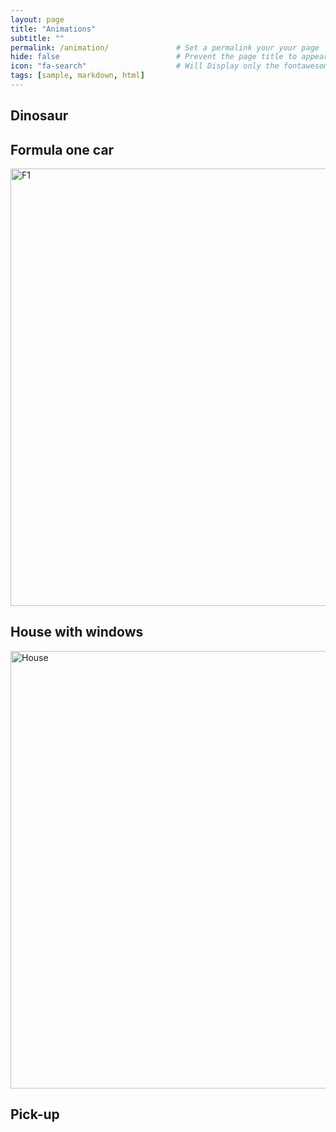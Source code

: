 ```yaml
---
layout: page
title: "Animations" 
subtitle: ""   
permalink: /animation/               # Set a permalink your your page
hide: false                          # Prevent the page title to appear in the navbar
icon: "fa-search"                    # Will Display only the fontawesome icon (here: fa-search) and not the title
tags: [sample, markdown, html]
---
```


## Dinosaur 

## Formula one car

<img src="https://github.com/colossaldinosaur/colossaldinosaur.github.io/blob/main/gifs/f1.gif?raw=true" alt="F1" width="700"/>

## House with windows

<img src="https://github.com/colossaldinosaur/colossaldinosaur.github.io/blob/main/gifs/house.gif?raw=true" alt="House" width="700"/>

## Pick-up

